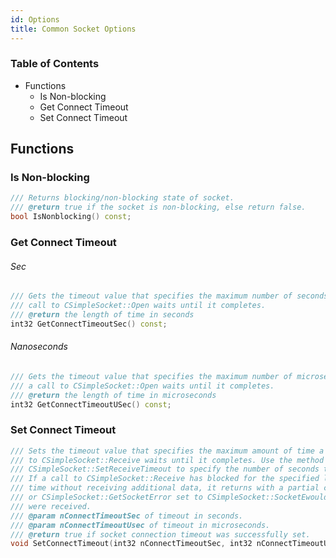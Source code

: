 ```yaml
---
id: Options
title: Common Socket Options
---
```


### Table of Contents
- Functions
   - Is Non-blocking
   - Get Connect Timeout
   - Set Connect Timeout

## Functions


### Is Non-blocking
```cpp
/// Returns blocking/non-blocking state of socket.
/// @return true if the socket is non-blocking, else return false.
bool IsNonblocking() const;
```

### Get Connect Timeout
###### Sec
```cpp
/// Gets the timeout value that specifies the maximum number of seconds a
/// call to CSimpleSocket::Open waits until it completes.
/// @return the length of time in seconds
int32 GetConnectTimeoutSec() const;
```

###### Nanoseconds
```cpp
/// Gets the timeout value that specifies the maximum number of microseconds
/// a call to CSimpleSocket::Open waits until it completes.
/// @return the length of time in microseconds
int32 GetConnectTimeoutUSec() const;
```

### Set Connect Timeout
```cpp
/// Sets the timeout value that specifies the maximum amount of time a call
/// to CSimpleSocket::Receive waits until it completes. Use the method
/// CSimpleSocket::SetReceiveTimeout to specify the number of seconds to wait.
/// If a call to CSimpleSocket::Receive has blocked for the specified length of
/// time without receiving additional data, it returns with a partial count
/// or CSimpleSocket::GetSocketError set to CSimpleSocket::SocketEwouldblock if no data
/// were received.
/// @param nConnectTimeoutSec of timeout in seconds.
/// @param nConnectTimeoutUsec of timeout in microseconds.
/// @return true if socket connection timeout was successfully set.
void SetConnectTimeout(int32 nConnectTimeoutSec, int32 nConnectTimeoutUsec);
```
